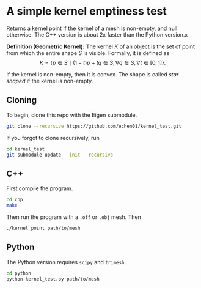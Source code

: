 # A simple kernel emptiness test

Returns a kernel point if the kernel of a mesh is non-empty, and null otherwise. The C++ version is about 2x faster than the Python version.x


**Definition (Geometric Kernel):** The kernel $K$ of an object is the set of point from which the entire shape $S$ is visible. Formally, it is defined as 
$$K = \{p \in S \mid (1 - t) p + tq \in S, \forall q\in S, \forall t \in [0, 1]\}.$$

If the kernel is non-empty, then it is convex. The shape is called *star shaped* if the kernel is non-empty.


## Cloning
To begin, clone this repo with the Eigen submodule.
```bash
git clone --recursive https://github.com/echen01/kernel_test.git
```
If you forgot to clone recursively, run
```bash
cd kernel_test
git submodule update --init --recursive
```

## C++ 
First compile the program. 
```bash
cd cpp
make
```
Then run the program with a `.off` or `.obj` mesh.
Then 
```bash
./kernel_point path/to/mesh
```

## Python
The Python version requires `scipy` and `trimesh`.
```bash
cd python
python kernel_test.py path/to/mesh
```
